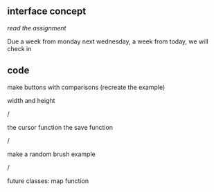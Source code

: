 ## interface concept

_read the assignment_

Due a week from monday
next wednesday, a week from today, we will check in


## code

make buttons with comparisons
(recreate the example)

width and height

/

the cursor function
the save function

/

make a random brush example

/


future classes:
    map function
